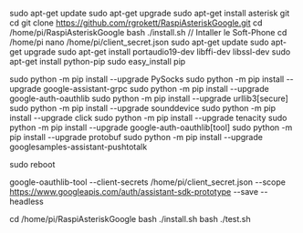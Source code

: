 sudo apt-get update
sudo apt-get upgrade
sudo apt-get install asterisk git
cd
git clone  https://github.com/rgrokett/RaspiAsteriskGoogle.git
cd /home/pi/RaspiAsteriskGoogle
bash ./install.sh
// Intaller le Soft-Phone
cd /home/pi
nano /home/pi/client_secret.json
sudo apt-get update
sudo apt-get upgrade
sudo apt-get install portaudio19-dev libffi-dev libssl-dev
sudo apt-get install python-pip
sudo easy_install pip

sudo python -m pip install --upgrade PySocks
sudo python -m pip install --upgrade google-assistant-grpc
sudo python -m pip install --upgrade google-auth-oauthlib 
sudo python -m pip install --upgrade urllib3[secure]
sudo python -m pip install --upgrade sounddevice
sudo python -m pip install --upgrade click
sudo python -m pip install --upgrade tenacity
sudo python -m pip install --upgrade google-auth-oauthlib[tool]
sudo python -m pip install --upgrade protobuf
sudo python -m pip install --upgrade googlesamples-assistant-pushtotalk

sudo reboot



google-oauthlib-tool --client-secrets /home/pi/client_secret.json --scope https://www.googleapis.com/auth/assistant-sdk-prototype --save --headless 



cd /home/pi/RaspiAsteriskGoogle
bash ./install.sh
bash ./test.sh
